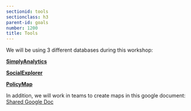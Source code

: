 ```yaml
---
sectionid: tools
sectionclass: h3
parent-id: goals
number: 1200
title: Tools
---
```

We will be using 3 different databases during this workshop:

**[SimplyAnalytics](https://libproxy.usc.edu/login?url=http://app.simplyanalytics.com)** 

**[SocialExplorer](https://libproxy.usc.edu/login?url=http://www.socialexplorer.com/ezproxy)**

**[PolicyMap](https://libproxy.usc.edu/login?url=http://usc.policymap.com/maps)** 

In addition, we will work in teams to create maps in this google document:
[Shared Google Doc](https://docs.google.com/document/d/1F9mCx4N_Ua3UqwNobemFe9Y9QYHvmkSl7Tlk6_9rwV0/edit?usp=sharing)
